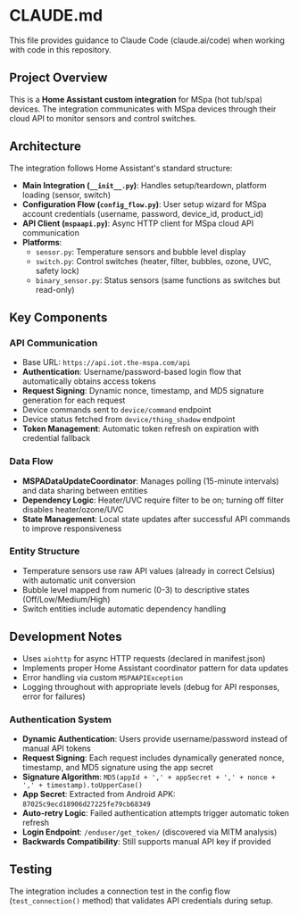 # CLAUDE.md

This file provides guidance to Claude Code (claude.ai/code) when working with code in this repository.

## Project Overview

This is a **Home Assistant custom integration** for MSpa (hot tub/spa) devices. The integration communicates with MSpa devices through their cloud API to monitor sensors and control switches.

## Architecture

The integration follows Home Assistant's standard structure:

- **Main Integration (`__init__.py`)**: Handles setup/teardown, platform loading (sensor, switch)
- **Configuration Flow (`config_flow.py`)**: User setup wizard for MSpa account credentials (username, password, device_id, product_id)
- **API Client (`mspaapi.py`)**: Async HTTP client for MSpa cloud API communication
- **Platforms**: 
  - `sensor.py`: Temperature sensors and bubble level display
  - `switch.py`: Control switches (heater, filter, bubbles, ozone, UVC, safety lock)
  - `binary_sensor.py`: Status sensors (same functions as switches but read-only)

## Key Components

### API Communication
- Base URL: `https://api.iot.the-mspa.com/api`
- **Authentication**: Username/password-based login flow that automatically obtains access tokens
- **Request Signing**: Dynamic nonce, timestamp, and MD5 signature generation for each request
- Device commands sent to `device/command` endpoint
- Device status fetched from `device/thing_shadow` endpoint
- **Token Management**: Automatic token refresh on expiration with credential fallback

### Data Flow
- **MSPADataUpdateCoordinator**: Manages polling (15-minute intervals) and data sharing between entities
- **Dependency Logic**: Heater/UVC require filter to be on; turning off filter disables heater/ozone/UVC
- **State Management**: Local state updates after successful API commands to improve responsiveness

### Entity Structure
- Temperature sensors use raw API values (already in correct Celsius) with automatic unit conversion
- Bubble level mapped from numeric (0-3) to descriptive states (Off/Low/Medium/High)
- Switch entities include automatic dependency handling

## Development Notes

- Uses `aiohttp` for async HTTP requests (declared in manifest.json)
- Implements proper Home Assistant coordinator pattern for data updates
- Error handling via custom `MSPAAPIException`
- Logging throughout with appropriate levels (debug for API responses, error for failures)

### Authentication System
- **Dynamic Authentication**: Users provide username/password instead of manual API tokens
- **Request Signing**: Each request includes dynamically generated nonce, timestamp, and MD5 signature using the app secret
- **Signature Algorithm**: `MD5(appId + ',' + appSecret + ',' + nonce + ',' + timestamp).toUpperCase()`
- **App Secret**: Extracted from Android APK: `87025c9ecd18906d27225fe79cb68349`
- **Auto-retry Logic**: Failed authentication attempts trigger automatic token refresh
- **Login Endpoint**: `/enduser/get_token/` (discovered via MITM analysis)
- **Backwards Compatibility**: Still supports manual API key if provided

## Testing

The integration includes a connection test in the config flow (`test_connection()` method) that validates API credentials during setup.